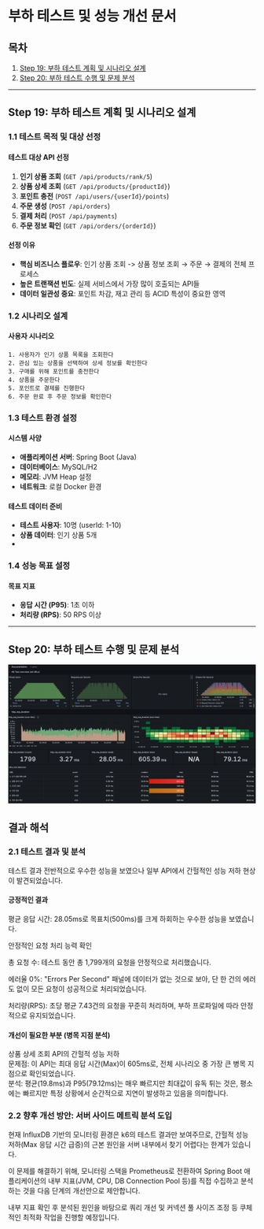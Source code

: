 # 부하 테스트 및 성능 개선 문서

## 목차
1. [Step 19: 부하 테스트 계획 및 시나리오 설계](#step-19-부하-테스트-계획-및-시나리오-설계)
2. [Step 20: 부하 테스트 수행 및 문제 분석](#step-20-부하-테스트-수행-및-문제-분석)
---

## Step 19: 부하 테스트 계획 및 시나리오 설계

### 1.1 테스트 목적 및 대상 선정

#### 테스트 대상 API 선정
1. **인기 상품 조회** (`GET /api/products/rank/5`)
2. **상품 상세 조회** (`GET /api/products/{productId}`)
3. **포인트 충전** (`POST /api/users/{userId}/points`)
4. **주문 생성** (`POST /api/orders`)
5. **결제 처리** (`POST /api/payments`)
6. **주문 정보 확인** (`GET /api/orders/{orderId}`)

#### 선정 이유
- **핵심 비즈니스 플로우**: 인기 상품 조회 -> 상품 정보 조회 → 주문 → 결제의 전체 프로세스
- **높은 트랜잭션 빈도**: 실제 서비스에서 가장 많이 호출되는 API들
- **데이터 일관성 중요**: 포인트 차감, 재고 관리 등 ACID 특성이 중요한 영역

### 1.2 시나리오 설계

#### 사용자 시나리오
```
1. 사용자가 인기 상품 목록을 조회한다
2. 관심 있는 상품을 선택하여 상세 정보를 확인한다
3. 구매를 위해 포인트를 충전한다
4. 상품을 주문한다
5. 포인트로 결제를 진행한다
6. 주문 완료 후 주문 정보를 확인한다
```

### 1.3 테스트 환경 설정

#### 시스템 사양
- **애플리케이션 서버**: Spring Boot (Java)
- **데이터베이스**: MySQL/H2
- **메모리**: JVM Heap 설정
- **네트워크**: 로컬 Docker 환경

#### 테스트 데이터 준비
- **테스트 사용자**: 10명 (userId: 1-10)
- **상품 데이터**: 인기 상품 5개
- 
### 1.4 성능 목표 설정

#### 목표 지표
- **응답 시간 (P95)**: 1초 이하
- **처리량 (RPS)**: 50 RPS 이상

---

## Step 20: 부하 테스트 수행 및 문제 분석

![부하 테스트 결과](../picture/k6-test-grafana.png)

## 결과 해석
### 2.1 테스트 결과 및 분석
테스트 결과 전반적으로 우수한 성능을 보였으나 일부 API에서 간헐적인 성능 저하 현상이 발견되었습니다.

#### 긍정적인 결과
평균 응답 시간: 28.05ms로 목표치(500ms)를 크게 하회하는 우수한 성능을 보였습니다.

안정적인 요청 처리 능력 확인

총 요청 수: 테스트 동안 총 1,799개의 요청을 안정적으로 처리했습니다.

에러율 0%: "Errors Per Second" 패널에 데이터가 없는 것으로 보아, 단 한 건의 에러도 없이 모든 요청이 성공적으로 처리되었습니다.

처리량(RPS): 초당 평균 7.43건의 요청을 꾸준히 처리하며, 부하 프로파일에 따라 안정적으로 유지되었습니다.

#### 개선이 필요한 부분 (병목 지점 분석)
상품 상세 조회 API의 간헐적 성능 저하 <br>
문제점: 이 API는 최대 응답 시간(Max)이 605ms로, 전체 시나리오 중 가장 큰 병목 지점으로 확인되었습니다.<br>
분석: 평균(19.8ms)과 P95(79.12ms)는 매우 빠르지만 최대값이 유독 튀는 것은, 평소에는 빠르지만 특정 상황에서 순간적으로 지연이 발생하고 있음을 의미합니다.

### 2.2 향후 개선 방안: 서버 사이드 메트릭 분석 도입
현재 InfluxDB 기반의 모니터링 환경은 k6의 테스트 결과만 보여주므로, 간헐적 성능 저하(Max 응답 시간 급증)의 근본 원인을 서버 내부에서 찾기 어렵다는 한계가 있습니다.

이 문제를 해결하기 위해, 모니터링 스택을 Prometheus로 전환하여 Spring Boot 애플리케이션의 내부 지표(JVM, CPU, DB Connection Pool 등)를 직접 수집하고 분석하는 것을 다음 단계의 개선안으로 제안합니다.

내부 지표 확인 후 분석된 원인을 바탕으로 쿼리 개선 및 커넥션 풀 사이즈 조정 등 쿠체적인 최적화 작업을 진행할 예정입니다.